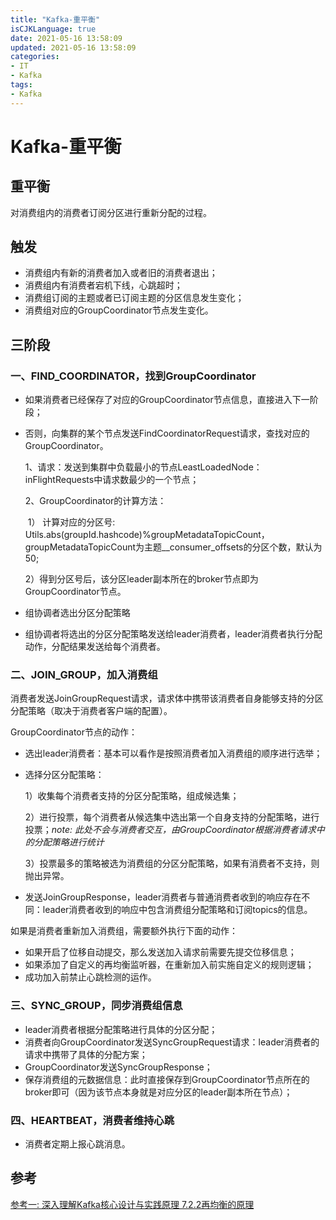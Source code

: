 ```yaml
---
title: "Kafka-重平衡"
isCJKLanguage: true
date: 2021-05-16 13:58:09
updated: 2021-05-16 13:58:09
categories: 
- IT
- Kafka
tags: 
- Kafka
---
```


# Kafka-重平衡

## 重平衡

对消费组内的消费者订阅分区进行重新分配的过程。

## 触发

* 消费组内有新的消费者加入或者旧的消费者退出；
* 消费组内有消费者宕机下线，心跳超时；
* 消费组订阅的主题或者已订阅主题的分区信息发生变化；
* 消费组对应的GroupCoordinator节点发生变化。

## 三阶段

### 一、FIND_COORDINATOR，找到GroupCoordinator

* 如果消费者已经保存了对应的GroupCoordinator节点信息，直接进入下一阶段；

* 否则，向集群的某个节点发送FindCoordinatorRequest请求，查找对应的GroupCoordinator。

  1、请求：发送到集群中负载最小的节点LeastLoadedNode：inFlightRequests中请求数最少的一个节点；

  2、GroupCoordinator的计算方法：

  ​	1） 计算对应的分区号: Utils.abs(groupId.hashcode)%groupMetadataTopicCount，groupMetadataTopicCount为主题__consumer_offsets的分区个数，默认为50;

  ​	2）得到分区号后，该分区leader副本所在的broker节点即为GroupCoordinator节点。

* 组协调者选出分区分配策略
* 组协调者将选出的分区分配策略发送给leader消费者，leader消费者执行分配动作，分配结果发送给每个消费者。 

### 二、JOIN_GROUP，加入消费组

消费者发送JoinGroupRequest请求，请求体中携带该消费者自身能够支持的分区分配策略（取决于消费者客户端的配置）。

GroupCoordinator节点的动作：

* 选出leader消费者：基本可以看作是按照消费者加入消费组的顺序进行选举；

* 选择分区分配策略：

  1）收集每个消费者支持的分区分配策略，组成候选集；

  2）进行投票，每个消费者从候选集中选出第一个自身支持的分配策略，进行投票；*note: 此处不会与消费者交互，由GroupCoordinator根据消费者请求中的分配策略进行统计*

  3）投票最多的策略被选为消费组的分区分配策略，如果有消费者不支持，则抛出异常。

* 发送JoinGroupResponse，leader消费者与普通消费者收到的响应存在不同：leader消费者收到的响应中包含消费组分配策略和订阅topics的信息。



如果是消费者重新加入消费组，需要额外执行下面的动作：

* 如果开启了位移自动提交，那么发送加入请求前需要先提交位移信息；
* 如果添加了自定义的再均衡监听器，在重新加入前实施自定义的规则逻辑；
* 成功加入前禁止心跳检测的运作。

### 三、SYNC_GROUP，同步消费组信息

* leader消费者根据分配策略进行具体的分区分配；
* 消费者向GroupCoordinator发送SyncGroupRequest请求：leader消费者的请求中携带了具体的分配方案；
* GroupCoordinator发送SyncGroupResponse；
* 保存消费组的元数据信息：此时直接保存到GroupCoordinator节点所在的broker即可（因为该节点本身就是对应分区的leader副本所在节点）；

### 四、HEARTBEAT，消费者维持心跳

* 消费者定期上报心跳消息。

## 参考

[参考一: 深入理解Kafka核心设计与实践原理 7.2.2再均衡的原理]()